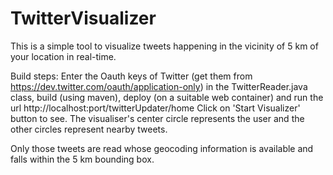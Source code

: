 # TwitterVisualizer

This is a simple tool to visualize tweets happening in the vicinity of 5 km of your location in real-time. 

Build steps:
Enter the Oauth keys of Twitter (get them from https://dev.twitter.com/oauth/application-only) in the TwitterReader.java class, build (using maven), deploy (on a suitable web container) and run the url
http://localhost:port/twitterUpdater/home
Click on 'Start Visualizer' button to see.
The visualiser's center circle represents the user and the other circles represent nearby tweets.

Only those tweets are read whose geocoding information is available and falls within the 5 km bounding box.

